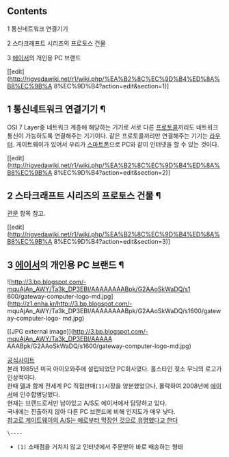 ## Contents

    

1 통신네트워크 연결기기

2 스타크래프트 시리즈의 프로토스 건물

3 [에이서](%EC%97%90%EC%9D%B4%EC%84%9C.md)의 개인용 PC 브랜드

[[edit](http://rigvedawiki.net/r1/wiki.php/%EA%B2%8C%EC%9D%B4%ED%8A%B8%EC%9B%A
8%EC%9D%B4?action=edit&section=1)]

## 1 통신네트워크 연결기기 ¶

OSI 7 Layer중 네트워크 계층에 해당하는 기기로 서로 다른
[프로토콜](%ED%94%84%EB%A1%9C%ED%86%A0%EC%BD%9C.md)끼리도 네트워크 통신이 가능하도록 연결해주는
기기이다. 같은 프로토콜끼리만 연결해주는 기기는 [라우터](%EB%9D%BC%EC%9A%B0%ED%84%B0.md). 게이트웨이가
있어서 우리가 [스마트폰](%EC%8A%A4%EB%A7%88%ED%8A%B8%ED%8F%B0.md)으로 PC와 같이 인터넷을 할 수
있는 것이다.

[[edit](http://rigvedawiki.net/r1/wiki.php/%EA%B2%8C%EC%9D%B4%ED%8A%B8%EC%9B%A
8%EC%9D%B4?action=edit&section=2)]

## 2 스타크래프트 시리즈의 프로토스 건물 ¶

[관문](%EA%B4%80%EB%AC%B8#s-2.1.md) 항목 참고.

[[edit](http://rigvedawiki.net/r1/wiki.php/%EA%B2%8C%EC%9D%B4%ED%8A%B8%EC%9B%A
8%EC%9D%B4?action=edit&section=3)]

## 3 [에이서](%EC%97%90%EC%9D%B4%EC%84%9C.md)의 개인용 PC 브랜드 ¶

![http://3.bp.blogspot.com/-mquAjAn_AWY/Ta3k_DP3EBI/AAAAAAAABpk/G2AAoSkWaDQ/s1
600/gateway-computer-logo-md.jpg](http://z1.enha.kr/http://3.bp.blogspot.com/-
mquAjAn_AWY/Ta3k_DP3EBI/AAAAAAAABpk/G2AAoSkWaDQ/s1600/gateway-computer-logo-
md.jpg)

[[JPG external image]](http://3.bp.blogspot.com/-mquAjAn_AWY/Ta3k_DP3EBI/AAAAA
AAABpk/G2AAoSkWaDQ/s1600/gateway-computer-logo-md.jpg)

  
[공식사이트](http://us.gateway.com/gw/en/US/content/home)  
본래 1985년 미국 아이오와주에 설립되었단 PC회사였다. 홀스타인 젖소 무늬의 로고가 인상적이다.  
한때 [델](%EB%8D%B8.md)과 함께 전세계 PC 직접판매`[1]`시장을 양분했었으나, 몰락하여 2008년에
[에이서](%EC%97%90%EC%9D%B4%EC%84%9C.md)에 인수합병당했다.  
현재는 브랜드로서만 남아있고 A/S도 에이서에서 담당하고 있다.  
국내에는 진출하지 않아 다른 PC 브랜드에 비해 인지도가 매우 낮다.  
[참고로 게이트웨이의 A/S는 예로부터 막장인 것으로 유명했다고
한다](http://arrow93fm.tistory.com/m/post/13)

`\----`

  * `[1]` 소매점을 거치지 않고 인터넷에서 주문받아 바로 배송하는 형태

